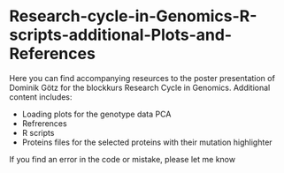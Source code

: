 # Research-cycle-in-Genomics-R-scripts-additional-Plots-and-References


Here you can find accompanying reseurces to the poster presentation of Dominik Götz for the blockkurs Research Cycle in Genomics.
Additional content includes:
  - Loading plots for the genotype data PCA
  - Refrerences
  - R scripts
  - Proteins files for the selected proteins with their mutation highlighter

If you find an error in the code or mistake, please let me know
